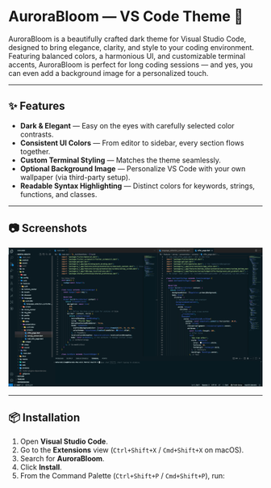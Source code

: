 # AuroraBloom — VS Code Theme 🌌

AuroraBloom is a beautifully crafted dark theme for Visual Studio Code, designed to bring elegance, clarity, and style to your coding environment.  
Featuring balanced colors, a harmonious UI, and customizable terminal accents, AuroraBloom is perfect for long coding sessions — and yes, you can even add a background image for a personalized touch.

---

## ✨ Features

- **Dark & Elegant** — Easy on the eyes with carefully selected color contrasts.
- **Consistent UI Colors** — From editor to sidebar, every section flows together.
- **Custom Terminal Styling** — Matches the theme seamlessly.
- **Optional Background Image** — Personalize VS Code with your own wallpaper (via third-party setup).
- **Readable Syntax Highlighting** — Distinct colors for keywords, strings, functions, and classes.

---

## 📷 Screenshots

![AuroraBloom Screenshot](https://raw.githubusercontent.com/Meharab-Islam/Aurorabloom/main/image/screenshot.png)


---

## 📦 Installation

1. Open **Visual Studio Code**.
2. Go to the **Extensions** view (`Ctrl+Shift+X` / `Cmd+Shift+X` on macOS).
3. Search for **AuroraBloom**.
4. Click **Install**.
5. From the Command Palette (`Ctrl+Shift+P` / `Cmd+Shift+P`), run:
